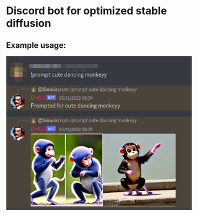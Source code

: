 # Discord bot for optimized stable diffusion

## Example usage:

![Screenshot](playground/moke.png)
